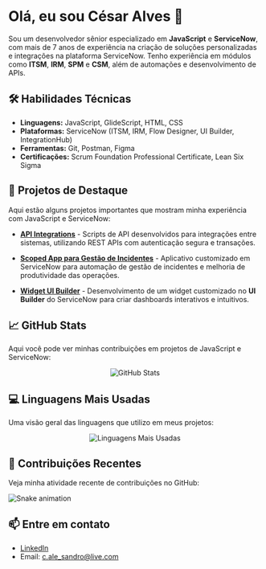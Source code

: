 # Olá, eu sou César Alves 👋

Sou um desenvolvedor sênior especializado em **JavaScript** e **ServiceNow**, com mais de 7 anos de experiência na criação de soluções personalizadas e integrações na plataforma ServiceNow. Tenho experiência em módulos como **ITSM**, **IRM**, **SPM** e **CSM**, além de automações e desenvolvimento de APIs.

## 🛠 Habilidades Técnicas
- **Linguagens:** JavaScript, GlideScript, HTML, CSS
- **Plataformas:** ServiceNow (ITSM, IRM, Flow Designer, UI Builder, IntegrationHub)
- **Ferramentas:** Git, Postman, Figma
- **Certificações:** Scrum Foundation Professional Certificate, Lean Six Sigma

## 🚀 Projetos de Destaque
Aqui estão alguns projetos importantes que mostram minha experiência com JavaScript e ServiceNow:

- **[API Integrations](https://github.com/itsmeCALVES/API-Integrations)** - Scripts de API desenvolvidos para integrações entre sistemas, utilizando REST APIs com autenticação segura e transações.
  
- **[Scoped App para Gestão de Incidentes](https://github.com/itsmeCALVES/Scoped-App-Incidents)** - Aplicativo customizado em ServiceNow para automação de gestão de incidentes e melhoria de produtividade das operações.

- **[Widget UI Builder](https://github.com/itsmeCALVES/ServiceNow-UI-Builder)** - Desenvolvimento de um widget customizado no **UI Builder** do ServiceNow para criar dashboards interativos e intuitivos.

## 📈 GitHub Stats
Aqui você pode ver minhas contribuições em projetos de JavaScript e ServiceNow:

<p align="center">
  <img src="https://github-readme-stats.vercel.app/api?username=itsmeCALVES&show_icons=true&theme=radical&hide_border=true" alt="GitHub Stats">
</p>

## 💻 Linguagens Mais Usadas
Uma visão geral das linguagens que utilizo em meus projetos:

<p align="center">
  <img src="https://github-readme-stats.vercel.app/api/top-langs/?username=itsmeCALVES&layout=compact&theme=radical&hide_border=true" alt="Linguagens Mais Usadas">
</p>

## 🐍 Contribuições Recentes
Veja minha atividade recente de contribuições no GitHub:

![Snake animation](https://github.com/itsmeCALVES/itsmeCALVES/blob/output/github-contribution-grid-snake.svg)

## 📫 Entre em contato
- [LinkedIn](https://www.linkedin.com/in/cesaralessandroalves)
- Email: c.ale_sandro@live.com
